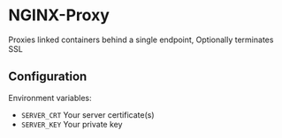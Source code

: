 NGINX-Proxy
===========

Proxies linked containers behind a single endpoint, Optionally terminates SSL


Configuration
-------------

Environment variables:

* `SERVER_CRT` Your server certificate(s)
* `SERVER_KEY` Your private key
